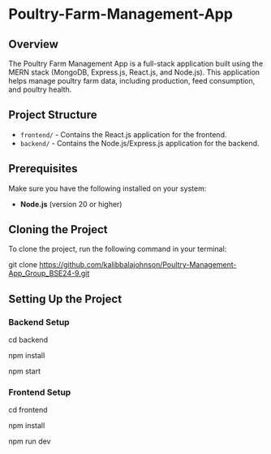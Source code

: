 # Poultry-Farm-Management-App

## Overview
The Poultry Farm Management App is a full-stack application built using the MERN stack (MongoDB, Express.js, React.js, and Node.js). This application helps manage poultry farm data, including production, feed consumption, and poultry health.

## Project Structure
- `frontend/` - Contains the React.js application for the frontend.
- `backend/` - Contains the Node.js/Express.js application for the backend.

## Prerequisites
Make sure you have the following installed on your system:
- **Node.js** (version 20 or higher)

## Cloning the Project

To clone the project, run the following command in your terminal:

git clone https://github.com/kalibbalajohnson/Poultry-Management-App_Group_BSE24-9.git

## Setting Up the Project

### Backend Setup
cd backend

npm install

npm start

### Frontend Setup
cd frontend

npm install

npm run dev



